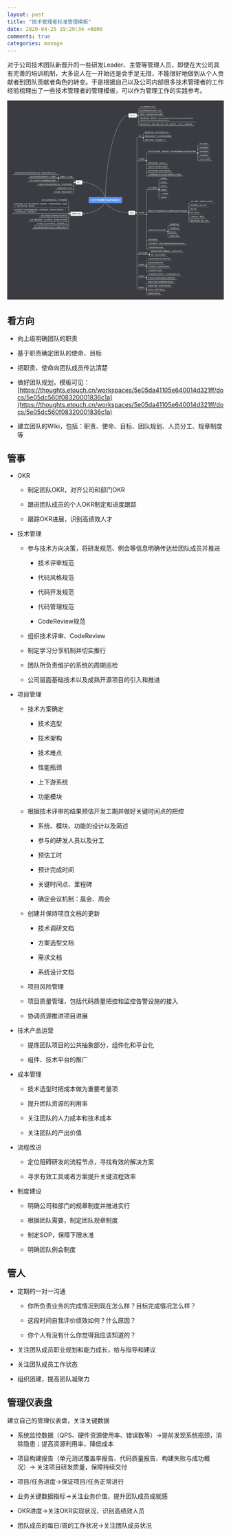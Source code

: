 ```yaml
---
layout: post
title: "技术管理者标准管理模板"
date: 2020-04-25 19:29:34 +0800
comments: true
categories: manage
---
```


对于公司技术团队新晋升的一些研发Leader、主管等管理人员，即使在大公司具有完善的培训机制，大多说人在一开始还是会手足无措，不能很好地做到从个人贡献者到团队贡献者角色的转变。于是根据自己以及公司内部很多技术管理者的工作经验梳理出了一些技术管理者的管理模板，可以作为管理工作的实践参考。

<!--more-->

![](/post_images/tech-manage.png)

## 看方向

- 向上级明确团队的职责

- 基于职责确定团队的使命、目标

- 把职责、使命向团队成员传达清楚

- 做好团队规划，模板可见：[https://thoughts.etouch.cn/workspaces/5e05da41105e640014d321ff/docs/5e05dc560f08320001836c1a](https://thoughts.etouch.cn/workspaces/5e05da41105e640014d321ff/docs/5e05dc560f08320001836c1a)

- 建立团队的WIki，包括：职责、使命、目标、团队规划、人员分工、规章制度等

## 管事

- OKR

    - 制定团队OKR，对齐公司和部门OKR

    - 跟进团队成员的个人OKR制定和进度跟踪

    - 跟踪OKR进展，识别高绩效人才

- 技术管理

    - 参与技术方向决策，将研发规范、例会等信息明确传达给团队成员并推进

        - 技术评审规范

        - 代码风格规范

        - 代码开发规范

        - 代码管理规范

        - CodeReview规范

    - 组织技术评审、CodeReview

    - 制定学习分享机制并切实推行

    - 团队所负责维护的系统的周期巡检

    - 公司层面基础技术以及成熟开源项目的引入和推进

- 项目管理

    - 技术方案确定

        - 技术选型

        - 技术架构

        - 技术难点

        - 性能瓶颈

        - 上下游系统

        - 功能模块

    - 根据技术评审的结果预估开发工期并做好关键时间点的把控

        - 系统、模块、功能的设计以及简述

        - 参与的研发人员以及分工

        - 预估工时

        - 预计完成时间

        - 关键时间点、里程碑

        - 确定会议机制：晨会、周会

    - 创建并保持项目文档的更新

        - 技术调研文档

        - 方案选型文档

        - 需求文档

        - 系统设计文档

    - 项目风险管理

    - 项目质量管理，包括代码质量把控和监控告警设施的接入

    - 协调资源推进项目进展

- 技术产品运营

    - 提炼团队项目的公共抽象部分，组件化和平台化

    - 组件、技术平台的推广

- 成本管理

    - 技术选型时把成本做为重要考量项

    - 提升团队资源的利用率

    - 关注团队的人力成本和技术成本

    - 关注团队的产出价值

- 流程改进

    - 定位阻碍研发的流程节点，寻找有效的解决方案

    - 寻求有效工具或者方案提升关键流程效率

- 制度建设

    - 明确公司和部门的规章制度并推进实行

    - 根据团队需要，制定团队规章制度

    - 制定SOP，保障下限水准

    - 明确团队例会制度

## 管人

- 定期的一对一沟通

    - 你所负责业务的完成情况到现在怎么样？目标完成情况怎么样？

    - 这段时间自我评价绩效如何？什么原因？

    - 你个人有没有什么你觉得我应该知道的？

- 关注团队成员职业规划和能力成长，给与指导和建议

- 关注团队成员工作状态

- 组织团建，提高团队凝聚力

## 管理仪表盘

建立自己的管理仪表盘，关注关键数据

- 系统监控数据（QPS、硬件资源使用率、错误数等）->提前发现系统瓶颈，消除隐患；提高资源利用率，降低成本

- 项目构建报告（单元测试覆盖率报告、代码质量报告、构建失败与成功概况）-> 关注项目研发质量，保障持续交付 

- 项目/任务进度->保证项目/任务正常进行

- 业务关键数据指标->关注业务价值，提升团队成员成就感

- OKR进度->关注OKR实现状况，识别高绩效人员

- 团队成员的每日/周的工作状况->关注团队成员状况
